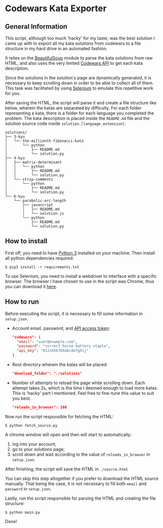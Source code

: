 # Codewars Kata Exporter

## General Information

This script, although too much 'hacky' for my taste, was the best
solution I came up with to export all my kata solutions from codewars to
a file structure in my hard drive in an automated fashion.

It relies on the
[BeautifulSoup](https://www.crummy.com/software/BeautifulSoup/) module
to parse the kata solutions from raw HTML, and also uses the very
limited [Codewars API](https://dev.codewars.com) to get each kata
description.

Since the solutions in the solution's page are dynamically generated, it
is necessary to keep scrolling down in order to be able to collect all
of them. This task was facilitated by using
[Selenium](http://selenium-python.readthedocs.io) to emulate this
repetitive work for you.

After saving the HTML, the script will parse it and create a file
structure like below, wherein the katas are separated by difficulty. For
each folder representing a kata, there is a folder for each language you
completed the problem. The kata description is placed inside the
`README.md` file and the solution source code inside
`solution.[language_extension]`.

```
solutions/
├── 3-kyu
│   └── the-millionth-fibonacci-kata
│       └── python
│           ├── README.md
│           └── solution.py
├── 4-kyu
│   ├── matrix-determinant
│   │   └── python
│   │       ├── README.md
│   │       └── solution.py
│   └── strip-comments
│       └── python
│           ├── README.md
│           └── solution.py
└── 6-kyu
    └── parabolic-arc-length
        ├── javascript
        │   ├── README.md
        │   └── solution.js
        └── python
            ├── README.md
            └── solution.py
```

## How to install

First off, you need to have
[Python 3](https://www.python.org/download/releases/3.0/) installed on
your machine. Then install all python dependencies required:

`$ pip3 install -r requirements.txt`

To use Selenium, you need to install a webdriver to interface with a
specific browser. The browser I have chosen to use in the script was
Chrome, thus you can download it
[here](https://sites.google.com/a/chromium.org/chromedriver/downloads).

## How to run

Before executing the script, it is necessary to fill some information in
`setup.json`.

- Account email, password, and [API access
  token](https://www.codewars.com/users/edit):

  ```json
  "codewars": {
    "email": "user@example.com",
    "password": "correct horse battery staple",
    "api_key": "0123456789abcdefghij"
  }
  ```

- Root directory wherein the katas will be placed:

  ```json
  "download_folder": "./solutions"
  ```

- Number of attempts to reload the page while scrolling down. Each
  attempt takes 2s, which is the time I deemed enough to load more
  katas. This is 'hacky' part I mentioned. Feel free to fine-tune this
  value to suit you best.

  ```json
  "reloads_in_browser": 100
  ```

Now run the script responsible for fetching the HTML:

`$ python fetch_source.py`

A chrome window will open and then will start to automatically:

1. log into your account;
2. go to your solutions page;
3. scroll down and wait according to the value of `reloads_in_browser`
   in `setup.json`.

After finishing, the script will save the HTML in `./source.html`

You can skip this step altogether if you prefer to download the HTML
source manually. That being the case, it is not necessary to fill both
`email` and `password` in `setup.json`.

Lastly, run the script responsible for parsing the HTML and creating the
file structure:

`$ python main.py`

Done!
